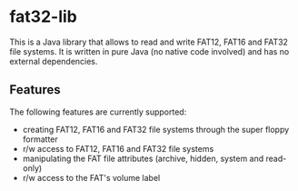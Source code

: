 fat32-lib
=========

This is a Java library that allows to read and write FAT12, FAT16 and FAT32 file systems. It is
written in pure Java (no native code involved) and has no external dependencies.

Features
--------

The following features are currently supported:

  * creating FAT12, FAT16 and FAT32 file systems through the super floppy formatter
  * r/w access to FAT12, FAT16 and FAT32 file systems
  * manipulating the FAT file attributes (archive, hidden, system and read-only)
  * r/w access to the FAT's volume label

